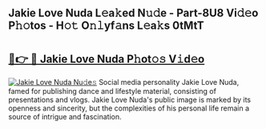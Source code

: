 ## Jakie Love Nuda L𝚎a𝚔ed N𝚞𝚍e - Part-8U8 Vi𝚍𝚎o P𝚑𝚘tos - H𝚘𝚝 O𝚗𝚕yf𝚊ns L𝚎a𝚔s 0tMtT

# <h2><a href="http://kf8o0w.oniu.top/?m=Jakie+Love+Nuda">🔗👉 🔴 Jakie Love Nuda P𝚑ot𝚘𝚜 V𝚒d𝚎o</a></h2>

[![Jakie Love Nuda Nu𝚍e𝚜](https://i.imgur.com/0qMVB7G.gif)](http://kf8o0w.oniu.top/?m=Jakie+Love+Nuda)
Social media personality Jakie Love Nuda, famed for publishing dance and lifestyle material, consisting of presentations and vlogs. Jakie Love Nuda's public image is marked by its openness and sincerity, but the complexities of his personal life remain a source of intrigue and fascination.  
